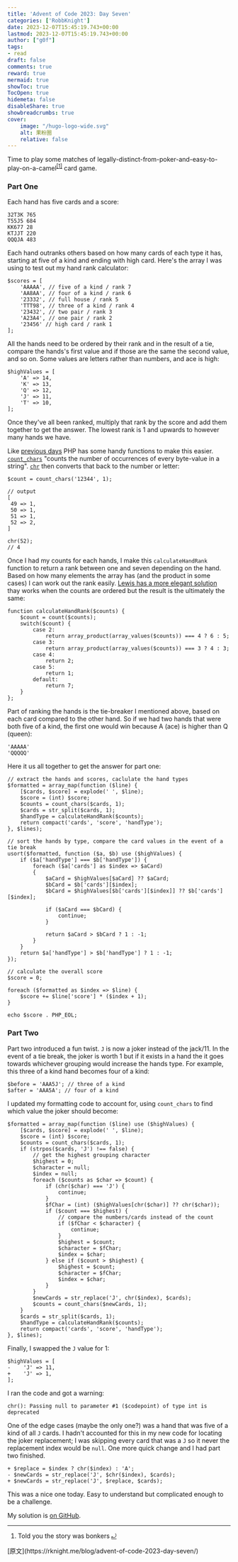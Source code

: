 ```yaml
---
title: 'Advent of Code 2023: Day Seven'
categories: ['RobbKnight']
date: 2023-12-07T15:45:19.743+00:00
lastmod: 2023-12-07T15:45:19.743+00:00
author: ["g0f"]
tags:
- read
draft: false 
comments: true
reward: true 
mermaid: true 
showToc: true 
TocOpen: true 
hidemeta: false 
disableShare: true 
showbreadcrumbs: true 
cover:
    image: "/hugo-logo-wide.svg"
    alt: 果粉圈
    relative: false
---
```


<div>

<p>Time to play some matches of legally-distinct-from-poker-and-easy-to-play-on-a-camel<sup class="footnote-ref"><a href="https://rknight.me/feed.xml#fn1" id="fnref1">[1]</a></sup> card game.</p>
<h3>Part One</h3>
<p>Each hand has five cards and a score:</p>
<pre class="language-bash"><code class="language-bash">32T3K <span class="token number">765</span><br/>T55J5 <span class="token number">684</span><br/>KK677 <span class="token number">28</span><br/>KTJJT <span class="token number">220</span><br/>QQQJA <span class="token number">483</span></code></pre>
<p>Each hand outranks others based on how many cards of each type it has, starting at five of a kind and ending with high card. Here's the array I was using to test out my hand rank calculator:</p>
<pre class="language-php"><code class="language-php"><span class="token variable">$scores</span> <span class="token operator">=</span> <span class="token punctuation">[</span><br/>    <span class="token string single-quoted-string">'AAAAA'</span><span class="token punctuation">,</span> <span class="token comment">// five of a kind / rank 7</span><br/>    <span class="token string single-quoted-string">'AA8AA'</span><span class="token punctuation">,</span> <span class="token comment">// four of a kind / rank 6</span><br/>    <span class="token string single-quoted-string">'23332'</span><span class="token punctuation">,</span> <span class="token comment">// full house / rank 5</span><br/>    <span class="token string single-quoted-string">'TTT98'</span><span class="token punctuation">,</span> <span class="token comment">// three of a kind / rank 4</span><br/>    <span class="token string single-quoted-string">'23432'</span><span class="token punctuation">,</span> <span class="token comment">// two pair / rank 3</span><br/>    <span class="token string single-quoted-string">'A23A4'</span><span class="token punctuation">,</span> <span class="token comment">// one pair / rank 2</span><br/>    <span class="token string single-quoted-string">'23456'</span> <span class="token comment">// high card / rank 1</span><br/><span class="token punctuation">]</span><span class="token punctuation">;</span></code></pre>
<p>All the hands need to be ordered by their rank and in the result of a tie, compare the hands's first value and if those are the same the second value, and so on. Some values are letters rather than numbers, and ace is high:</p>
<pre class="language-php"><code class="language-php"><span class="token variable">$highValues</span> <span class="token operator">=</span> <span class="token punctuation">[</span><br/>    <span class="token string single-quoted-string">'A'</span> <span class="token operator">=&gt;</span> <span class="token number">14</span><span class="token punctuation">,</span><br/>    <span class="token string single-quoted-string">'K'</span> <span class="token operator">=&gt;</span> <span class="token number">13</span><span class="token punctuation">,</span><br/>    <span class="token string single-quoted-string">'Q'</span> <span class="token operator">=&gt;</span> <span class="token number">12</span><span class="token punctuation">,</span><br/>    <span class="token string single-quoted-string">'J'</span> <span class="token operator">=&gt;</span> <span class="token number">11</span><span class="token punctuation">,</span><br/>    <span class="token string single-quoted-string">'T'</span> <span class="token operator">=&gt;</span> <span class="token number">10</span><span class="token punctuation">,</span><br/><span class="token punctuation">]</span><span class="token punctuation">;</span></code></pre>
<p>Once they've all been ranked, multiply that rank by the score and add them together to get the answer. The lowest rank is 1 and upwards to however many hands we have.</p>
<p>Like <a href="https://rknight.me/blog/tags/adventofcode/">previous days</a> PHP has some handy functions to make this easier. <a href="https://www.php.net/manual/en/function.count-chars.php"><code>count_chars</code></a> "counts the number of occurrences of every byte-value in a string". <a href="https://www.php.net/manual/en/function.chr.php"><code>chr</code></a> then converts that back to the number or letter:</p>
<pre class="language-php"><code class="language-php"><span class="token variable">$count</span> <span class="token operator">=</span> <span class="token function">count_chars</span><span class="token punctuation">(</span><span class="token string single-quoted-string">'12344'</span><span class="token punctuation">,</span> <span class="token number">1</span><span class="token punctuation">)</span><span class="token punctuation">;</span><br/><br/><span class="token comment">// output</span><br/><span class="token punctuation">[</span><br/>	<span class="token number">49</span> <span class="token operator">=&gt;</span> <span class="token number">1</span><span class="token punctuation">,</span><br/>	<span class="token number">50</span> <span class="token operator">=&gt;</span> <span class="token number">1</span><span class="token punctuation">,</span><br/>	<span class="token number">51</span> <span class="token operator">=&gt;</span> <span class="token number">1</span><span class="token punctuation">,</span><br/>	<span class="token number">52</span> <span class="token operator">=&gt;</span> <span class="token number">2</span><span class="token punctuation">,</span><br/><span class="token punctuation">]</span><br/><br/><span class="token function">chr</span><span class="token punctuation">(</span><span class="token number">52</span><span class="token punctuation">)</span><span class="token punctuation">;</span><br/><span class="token comment">// 4</span></code></pre>
<p>Once I had my counts for each hands, I make this <code>calculateHandRank</code> function to return a rank between one and seven depending on the hand. Based on how many elements the array has (and the product in some cases) I can work out the rank easily. <a href="https://lewisdale.dev/post/advent-of-code-2023-day-seven/">Lewis has a more elegant solution</a> thay works when the counts are ordered but the result is the ultimately the same:</p>
<pre class="language-php"><code class="language-php"><span class="token keyword">function</span> <span class="token function-definition function">calculateHandRank</span><span class="token punctuation">(</span><span class="token variable">$counts</span><span class="token punctuation">)</span> <span class="token punctuation">&#123;</span><br/>    <span class="token variable">$count</span> <span class="token operator">=</span> <span class="token function">count</span><span class="token punctuation">(</span><span class="token variable">$counts</span><span class="token punctuation">)</span><span class="token punctuation">;</span><br/>    <span class="token keyword">switch</span><span class="token punctuation">(</span><span class="token variable">$count</span><span class="token punctuation">)</span> <span class="token punctuation">&#123;</span><br/>        <span class="token keyword">case</span> <span class="token number">2</span><span class="token punctuation">:</span><br/>            <span class="token keyword">return</span> <span class="token function">array_product</span><span class="token punctuation">(</span><span class="token function">array_values</span><span class="token punctuation">(</span><span class="token variable">$counts</span><span class="token punctuation">)</span><span class="token punctuation">)</span> <span class="token operator">===</span> <span class="token number">4</span> <span class="token operator">?</span> <span class="token number">6</span> <span class="token punctuation">:</span> <span class="token number">5</span><span class="token punctuation">;</span><br/>        <span class="token keyword">case</span> <span class="token number">3</span><span class="token punctuation">:</span><br/>            <span class="token keyword">return</span> <span class="token function">array_product</span><span class="token punctuation">(</span><span class="token function">array_values</span><span class="token punctuation">(</span><span class="token variable">$counts</span><span class="token punctuation">)</span><span class="token punctuation">)</span> <span class="token operator">===</span> <span class="token number">3</span> <span class="token operator">?</span> <span class="token number">4</span> <span class="token punctuation">:</span> <span class="token number">3</span><span class="token punctuation">;</span><br/>        <span class="token keyword">case</span> <span class="token number">4</span><span class="token punctuation">:</span><br/>            <span class="token keyword">return</span> <span class="token number">2</span><span class="token punctuation">;</span><br/>        <span class="token keyword">case</span> <span class="token number">5</span><span class="token punctuation">:</span><br/>            <span class="token keyword">return</span> <span class="token number">1</span><span class="token punctuation">;</span><br/>        <span class="token keyword">default</span><span class="token punctuation">:</span><br/>            <span class="token keyword">return</span> <span class="token number">7</span><span class="token punctuation">;</span><br/>    <span class="token punctuation">&#125;</span><br/><span class="token punctuation">&#125;</span><span class="token punctuation">;</span></code></pre>
<p>Part of ranking the hands is the tie-breaker I mentioned above, based on each card compared to the other hand. So if we had two hands that were both five of a kind, the first one would win because A (ace) is higher than Q (queen):</p>
<pre class="language-bash"><code class="language-bash"><span class="token string">'AAAAA'</span><br/><span class="token string">'QQQQQ'</span></code></pre>
<p>Here it us all together to get the answer for part one:</p>
<pre class="language-php"><code class="language-php"><span class="token comment">// extract the hands and scores, caclulate the hand types</span><br/><span class="token variable">$formatted</span> <span class="token operator">=</span> <span class="token function">array_map</span><span class="token punctuation">(</span><span class="token keyword">function</span> <span class="token punctuation">(</span><span class="token variable">$line</span><span class="token punctuation">)</span> <span class="token punctuation">&#123;</span><br/>    <span class="token punctuation">[</span><span class="token variable">$cards</span><span class="token punctuation">,</span> <span class="token variable">$score</span><span class="token punctuation">]</span> <span class="token operator">=</span> <span class="token function">explode</span><span class="token punctuation">(</span><span class="token string single-quoted-string">' '</span><span class="token punctuation">,</span> <span class="token variable">$line</span><span class="token punctuation">)</span><span class="token punctuation">;</span><br/>    <span class="token variable">$score</span> <span class="token operator">=</span> <span class="token punctuation">(</span><span class="token keyword type-casting">int</span><span class="token punctuation">)</span> <span class="token variable">$score</span><span class="token punctuation">;</span><br/>    <span class="token variable">$counts</span> <span class="token operator">=</span> <span class="token function">count_chars</span><span class="token punctuation">(</span><span class="token variable">$cards</span><span class="token punctuation">,</span> <span class="token number">1</span><span class="token punctuation">)</span><span class="token punctuation">;</span><br/>    <span class="token variable">$cards</span> <span class="token operator">=</span> <span class="token function">str_split</span><span class="token punctuation">(</span><span class="token variable">$cards</span><span class="token punctuation">,</span> <span class="token number">1</span><span class="token punctuation">)</span><span class="token punctuation">;</span><br/>    <span class="token variable">$handType</span> <span class="token operator">=</span> <span class="token function">calculateHandRank</span><span class="token punctuation">(</span><span class="token variable">$counts</span><span class="token punctuation">)</span><span class="token punctuation">;</span><br/>    <span class="token keyword">return</span> <span class="token function">compact</span><span class="token punctuation">(</span><span class="token string single-quoted-string">'cards'</span><span class="token punctuation">,</span> <span class="token string single-quoted-string">'score'</span><span class="token punctuation">,</span> <span class="token string single-quoted-string">'handType'</span><span class="token punctuation">)</span><span class="token punctuation">;</span><br/><span class="token punctuation">&#125;</span><span class="token punctuation">,</span> <span class="token variable">$lines</span><span class="token punctuation">)</span><span class="token punctuation">;</span><br/><br/><span class="token comment">// sort the hands by type, compare the card values in the event of a tie break</span><br/><span class="token function">usort</span><span class="token punctuation">(</span><span class="token variable">$formatted</span><span class="token punctuation">,</span> <span class="token keyword">function</span> <span class="token punctuation">(</span><span class="token variable">$a</span><span class="token punctuation">,</span> <span class="token variable">$b</span><span class="token punctuation">)</span> <span class="token keyword">use</span> <span class="token punctuation">(</span><span class="token variable">$highValues</span><span class="token punctuation">)</span> <span class="token punctuation">&#123;</span><br/>    <span class="token keyword">if</span> <span class="token punctuation">(</span><span class="token variable">$a</span><span class="token punctuation">[</span><span class="token string single-quoted-string">'handType'</span><span class="token punctuation">]</span> <span class="token operator">===</span> <span class="token variable">$b</span><span class="token punctuation">[</span><span class="token string single-quoted-string">'handType'</span><span class="token punctuation">]</span><span class="token punctuation">)</span> <span class="token punctuation">&#123;</span><br/>        <span class="token keyword">foreach</span> <span class="token punctuation">(</span><span class="token variable">$a</span><span class="token punctuation">[</span><span class="token string single-quoted-string">'cards'</span><span class="token punctuation">]</span> <span class="token keyword">as</span> <span class="token variable">$index</span> <span class="token operator">=&gt;</span> <span class="token variable">$aCard</span><span class="token punctuation">)</span><br/>        <span class="token punctuation">&#123;</span><br/>            <span class="token variable">$aCard</span> <span class="token operator">=</span> <span class="token variable">$highValues</span><span class="token punctuation">[</span><span class="token variable">$aCard</span><span class="token punctuation">]</span> <span class="token operator">??</span> <span class="token variable">$aCard</span><span class="token punctuation">;</span><br/>            <span class="token variable">$bCard</span> <span class="token operator">=</span> <span class="token variable">$b</span><span class="token punctuation">[</span><span class="token string single-quoted-string">'cards'</span><span class="token punctuation">]</span><span class="token punctuation">[</span><span class="token variable">$index</span><span class="token punctuation">]</span><span class="token punctuation">;</span><br/>            <span class="token variable">$bCard</span> <span class="token operator">=</span> <span class="token variable">$highValues</span><span class="token punctuation">[</span><span class="token variable">$b</span><span class="token punctuation">[</span><span class="token string single-quoted-string">'cards'</span><span class="token punctuation">]</span><span class="token punctuation">[</span><span class="token variable">$index</span><span class="token punctuation">]</span><span class="token punctuation">]</span> <span class="token operator">??</span> <span class="token variable">$b</span><span class="token punctuation">[</span><span class="token string single-quoted-string">'cards'</span><span class="token punctuation">]</span><span class="token punctuation">[</span><span class="token variable">$index</span><span class="token punctuation">]</span><span class="token punctuation">;</span><br/><br/>            <span class="token keyword">if</span> <span class="token punctuation">(</span><span class="token variable">$aCard</span> <span class="token operator">===</span> <span class="token variable">$bCard</span><span class="token punctuation">)</span> <span class="token punctuation">&#123;</span><br/>                <span class="token keyword">continue</span><span class="token punctuation">;</span><br/>            <span class="token punctuation">&#125;</span><br/><br/>            <span class="token keyword">return</span> <span class="token variable">$aCard</span> <span class="token operator">&gt;</span> <span class="token variable">$bCard</span> <span class="token operator">?</span> <span class="token number">1</span> <span class="token punctuation">:</span> <span class="token operator">-</span><span class="token number">1</span><span class="token punctuation">;</span><br/>        <span class="token punctuation">&#125;</span><br/>    <span class="token punctuation">&#125;</span><br/>    <span class="token keyword">return</span> <span class="token variable">$a</span><span class="token punctuation">[</span><span class="token string single-quoted-string">'handType'</span><span class="token punctuation">]</span> <span class="token operator">&gt;</span> <span class="token variable">$b</span><span class="token punctuation">[</span><span class="token string single-quoted-string">'handType'</span><span class="token punctuation">]</span> <span class="token operator">?</span> <span class="token number">1</span> <span class="token punctuation">:</span> <span class="token operator">-</span><span class="token number">1</span><span class="token punctuation">;</span><br/><span class="token punctuation">&#125;</span><span class="token punctuation">)</span><span class="token punctuation">;</span><br/><br/><span class="token comment">// calculate the overall score </span><br/><span class="token variable">$score</span> <span class="token operator">=</span> <span class="token number">0</span><span class="token punctuation">;</span><br/><br/><span class="token keyword">foreach</span> <span class="token punctuation">(</span><span class="token variable">$formatted</span> <span class="token keyword">as</span> <span class="token variable">$index</span> <span class="token operator">=&gt;</span> <span class="token variable">$line</span><span class="token punctuation">)</span> <span class="token punctuation">&#123;</span><br/>    <span class="token variable">$score</span> <span class="token operator">+=</span> <span class="token variable">$line</span><span class="token punctuation">[</span><span class="token string single-quoted-string">'score'</span><span class="token punctuation">]</span> <span class="token operator">*</span> <span class="token punctuation">(</span><span class="token variable">$index</span> <span class="token operator">+</span> <span class="token number">1</span><span class="token punctuation">)</span><span class="token punctuation">;</span><br/><span class="token punctuation">&#125;</span><br/><br/><span class="token keyword">echo</span> <span class="token variable">$score</span> <span class="token operator">.</span> <span class="token constant">PHP_EOL</span><span class="token punctuation">;</span></code></pre>
<h3>Part Two</h3>
<p>Part two introduced a fun twist. <code>J</code> is now a joker instead of the jack/11. In the event of a tie break, the joker is worth 1 but if it exists in a hand the it goes towards whichever grouping would increase the hands type. For example, this three of a kind hand becomes four of a kind:</p>
<pre class="language-php"><code class="language-php"><span class="token variable">$before</span> <span class="token operator">=</span> <span class="token string single-quoted-string">'AAA5J'</span><span class="token punctuation">;</span> <span class="token comment">// three of a kind</span><br/><span class="token variable">$after</span> <span class="token operator">=</span> <span class="token string single-quoted-string">'AAA5A'</span><span class="token punctuation">;</span> <span class="token comment">// four of a kind</span></code></pre>
<p>I updated my formatting code to account for, using <code>count_chars</code> to find which value the joker should become:</p>
<pre class="language-php"><code class="language-php"><span class="token variable">$formatted</span> <span class="token operator">=</span> <span class="token function">array_map</span><span class="token punctuation">(</span><span class="token keyword">function</span> <span class="token punctuation">(</span><span class="token variable">$line</span><span class="token punctuation">)</span> <span class="token keyword">use</span> <span class="token punctuation">(</span><span class="token variable">$highValues</span><span class="token punctuation">)</span> <span class="token punctuation">&#123;</span><br/>    <span class="token punctuation">[</span><span class="token variable">$cards</span><span class="token punctuation">,</span> <span class="token variable">$score</span><span class="token punctuation">]</span> <span class="token operator">=</span> <span class="token function">explode</span><span class="token punctuation">(</span><span class="token string single-quoted-string">' '</span><span class="token punctuation">,</span> <span class="token variable">$line</span><span class="token punctuation">)</span><span class="token punctuation">;</span><br/>    <span class="token variable">$score</span> <span class="token operator">=</span> <span class="token punctuation">(</span><span class="token keyword type-casting">int</span><span class="token punctuation">)</span> <span class="token variable">$score</span><span class="token punctuation">;</span><br/>    <span class="token variable">$counts</span> <span class="token operator">=</span> <span class="token function">count_chars</span><span class="token punctuation">(</span><span class="token variable">$cards</span><span class="token punctuation">,</span> <span class="token number">1</span><span class="token punctuation">)</span><span class="token punctuation">;</span><br/>    <span class="token keyword">if</span> <span class="token punctuation">(</span><span class="token function">strpos</span><span class="token punctuation">(</span><span class="token variable">$cards</span><span class="token punctuation">,</span> <span class="token string single-quoted-string">'J'</span><span class="token punctuation">)</span> <span class="token operator">!==</span> <span class="token constant boolean">false</span><span class="token punctuation">)</span> <span class="token punctuation">&#123;</span><br/>        <span class="token comment">// get the highest grouping character</span><br/>        <span class="token variable">$highest</span> <span class="token operator">=</span> <span class="token number">0</span><span class="token punctuation">;</span><br/>        <span class="token variable">$character</span> <span class="token operator">=</span> <span class="token constant">null</span><span class="token punctuation">;</span><br/>        <span class="token variable">$index</span> <span class="token operator">=</span> <span class="token constant">null</span><span class="token punctuation">;</span><br/>        <span class="token keyword">foreach</span> <span class="token punctuation">(</span><span class="token variable">$counts</span> <span class="token keyword">as</span> <span class="token variable">$char</span> <span class="token operator">=&gt;</span> <span class="token variable">$count</span><span class="token punctuation">)</span> <span class="token punctuation">&#123;</span><br/>            <span class="token keyword">if</span> <span class="token punctuation">(</span><span class="token function">chr</span><span class="token punctuation">(</span><span class="token variable">$char</span><span class="token punctuation">)</span> <span class="token operator">===</span> <span class="token string single-quoted-string">'J'</span><span class="token punctuation">)</span> <span class="token punctuation">&#123;</span><br/>                <span class="token keyword">continue</span><span class="token punctuation">;</span><br/>            <span class="token punctuation">&#125;</span><br/>            <span class="token variable">$fChar</span> <span class="token operator">=</span> <span class="token punctuation">(</span><span class="token keyword type-casting">int</span><span class="token punctuation">)</span> <span class="token punctuation">(</span><span class="token variable">$highValues</span><span class="token punctuation">[</span><span class="token function">chr</span><span class="token punctuation">(</span><span class="token variable">$char</span><span class="token punctuation">)</span><span class="token punctuation">]</span> <span class="token operator">??</span> <span class="token function">chr</span><span class="token punctuation">(</span><span class="token variable">$char</span><span class="token punctuation">)</span><span class="token punctuation">)</span><span class="token punctuation">;</span><br/>            <span class="token keyword">if</span> <span class="token punctuation">(</span><span class="token variable">$count</span> <span class="token operator">===</span> <span class="token variable">$highest</span><span class="token punctuation">)</span> <span class="token punctuation">&#123;</span><br/>                <span class="token comment">// compare the numbers/cards instead of the count</span><br/>                <span class="token keyword">if</span> <span class="token punctuation">(</span><span class="token variable">$fChar</span> <span class="token operator">&lt;</span> <span class="token variable">$character</span><span class="token punctuation">)</span> <span class="token punctuation">&#123;</span><br/>                    <span class="token keyword">continue</span><span class="token punctuation">;</span><br/>                <span class="token punctuation">&#125;</span><br/>                <span class="token variable">$highest</span> <span class="token operator">=</span> <span class="token variable">$count</span><span class="token punctuation">;</span><br/>                <span class="token variable">$character</span> <span class="token operator">=</span> <span class="token variable">$fChar</span><span class="token punctuation">;</span><br/>                <span class="token variable">$index</span> <span class="token operator">=</span> <span class="token variable">$char</span><span class="token punctuation">;</span><br/>            <span class="token punctuation">&#125;</span> <span class="token keyword">else</span> <span class="token keyword">if</span> <span class="token punctuation">(</span><span class="token variable">$count</span> <span class="token operator">&gt;</span> <span class="token variable">$highest</span><span class="token punctuation">)</span> <span class="token punctuation">&#123;</span><br/>                <span class="token variable">$highest</span> <span class="token operator">=</span> <span class="token variable">$count</span><span class="token punctuation">;</span><br/>                <span class="token variable">$character</span> <span class="token operator">=</span> <span class="token variable">$fChar</span><span class="token punctuation">;</span><br/>                <span class="token variable">$index</span> <span class="token operator">=</span> <span class="token variable">$char</span><span class="token punctuation">;</span><br/>            <span class="token punctuation">&#125;</span><br/>        <span class="token punctuation">&#125;</span><br/>        <span class="token variable">$newCards</span> <span class="token operator">=</span> <span class="token function">str_replace</span><span class="token punctuation">(</span><span class="token string single-quoted-string">'J'</span><span class="token punctuation">,</span> <span class="token function">chr</span><span class="token punctuation">(</span><span class="token variable">$index</span><span class="token punctuation">)</span><span class="token punctuation">,</span> <span class="token variable">$cards</span><span class="token punctuation">)</span><span class="token punctuation">;</span><br/>        <span class="token variable">$counts</span> <span class="token operator">=</span> <span class="token function">count_chars</span><span class="token punctuation">(</span><span class="token variable">$newCards</span><span class="token punctuation">,</span> <span class="token number">1</span><span class="token punctuation">)</span><span class="token punctuation">;</span><br/>    <span class="token punctuation">&#125;</span><br/>    <span class="token variable">$cards</span> <span class="token operator">=</span> <span class="token function">str_split</span><span class="token punctuation">(</span><span class="token variable">$cards</span><span class="token punctuation">,</span> <span class="token number">1</span><span class="token punctuation">)</span><span class="token punctuation">;</span><br/>    <span class="token variable">$handType</span> <span class="token operator">=</span> <span class="token function">calculateHandRank</span><span class="token punctuation">(</span><span class="token variable">$counts</span><span class="token punctuation">)</span><span class="token punctuation">;</span><br/>    <span class="token keyword">return</span> <span class="token function">compact</span><span class="token punctuation">(</span><span class="token string single-quoted-string">'cards'</span><span class="token punctuation">,</span> <span class="token string single-quoted-string">'score'</span><span class="token punctuation">,</span> <span class="token string single-quoted-string">'handType'</span><span class="token punctuation">)</span><span class="token punctuation">;</span><br/><span class="token punctuation">&#125;</span><span class="token punctuation">,</span> <span class="token variable">$lines</span><span class="token punctuation">)</span><span class="token punctuation">;</span></code></pre>
<p>Finally, I swapped the <code>J</code> value for 1:</p>
<pre class="language-diff"><code class="language-diff">$highValues = [<br/><span class="token deleted-sign deleted"><span class="token prefix deleted">-</span><span class="token line">    'J' =&gt; 11,<br/></span></span><span class="token inserted-sign inserted"><span class="token prefix inserted">+</span><span class="token line">    'J' =&gt; 1,<br/></span></span>];</code></pre>
<p>I ran the code and got a warning:</p>
<pre class="language-txt"><code class="language-txt">chr(): Passing null to parameter #1 ($codepoint) of type int is deprecated</code></pre>
<p>One of the edge cases (maybe the only one?) was a hand that was five of a kind of all <code>J</code> cards. I hadn't accounted for this in my new code for locating the joker replacement; I was skipping every card that was a <code>J</code> so it never the replacement index would be <code>null</code>. One more quick change and I had part two finished.</p>
<pre class="language-diff"><code class="language-diff"><span class="token inserted-sign inserted"><span class="token prefix inserted">+</span><span class="token line"> $replace = $index ? chr($index) : 'A';<br/></span></span><span class="token deleted-sign deleted"><span class="token prefix deleted">-</span><span class="token line"> $newCards = str_replace('J', $chr($index), $cards);<br/></span></span><span class="token inserted-sign inserted"><span class="token prefix inserted">+</span><span class="token line"> $newCards = str_replace('J', $replace, $cards);</span></span></code></pre>
<p>This was a nice one today. Easy to understand but complicated enough to be a challenge.</p>
<p>My solution is <a href="https://github.com/rknightuk/adventofcode/tree/main/2023/07">on GitHub</a>.</p>
<hr class="footnotes-sep"/>
<section class="footnotes">
<ol class="footnotes-list">
<li class="footnote-item" id="fn1"><p>Told you the story was bonkers <a class="footnote-backref" href="https://rknight.me/feed.xml#fnref1">⤾</a></p>
</li>
</ol>
</section>

</div>

<div>
[原文](https://rknight.me/blog/advent-of-code-2023-day-seven/)
</div>

